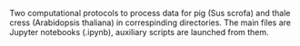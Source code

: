 Two computational protocols to process data for pig (Sus scrofa) and thale cress (Arabidopsis thaliana) in correspinding directories. 
The main files are Jupyter notebooks (.ipynb), auxiliary scripts are launched from them.
